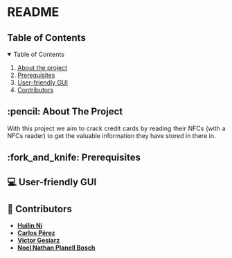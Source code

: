 # README

<!-- TABLE OF CONTENTS -->
<h2 id="table-of-contents"> Table of Contents</h2>

<details open="open">
  <summary> Table of Contents </summary>
  <ol>
    <li><a href="#about-the-project"> About the project</a></li>
    <li><a href="prerequisites"> Prerequisites</a></li>
    <li><a href="#user-friendly-gui"> User-friendly GUI</a></li>
    <li><a href="#contributors"> Contributors</a></li>
  </ol>
</details>


<!-- ABOUT THE PROJECT -->
<h2 id="about-the-project"> :pencil: About The Project</h2>

<p align="justify"> 
  With this project we aim to crack credit cards by reading their NFCs (with a NFCs reader) to get the valuable information they have stored in there in. 
</p>


<!-- Prerequisites -->
<h2 id="fork_and_knive"> :fork_and_knife: Prerequisites </h2>


<!-- User-friendly GUI -->
<h2 id="user-friendly-gui"> 💻 User-friendly GUI</h2>


<!-- Contributors -->
<h2 id="contributors"> 👥 Contributors</h2>

* [**Huilin Ni**](https://github.com/HuilinNi15)
* [**Carlos Pérez**](https://github.com/CPerezRuiz335)
* [**Victor Gesiarz**](https://github.com/VictorGesiarz)
* [**Noel Nathan Planell Bosch**](https://github.com/NoelDNathan)
